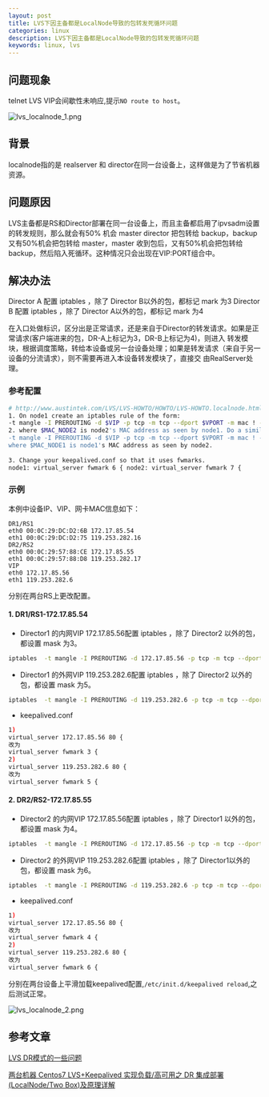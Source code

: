```yaml
---
layout: post
title: LVS下因主备都是LocalNode导致的包转发死循环问题
categories: linux
description: LVS下因主备都是LocalNode导致的包转发死循环问题
keywords: linux, lvs
---
```


## 问题现象

telnet LVS VIP会间歇性未响应,提示`NO route to host`。

![lvs_localnode_1.png](https://i.loli.net/2018/07/31/5b6083d295616.png)

## 背景

localnode指的是 realserver 和 director在同一台设备上，这样做是为了节省机器资源。 

## 问题原因

LVS主备都是RS和Director部署在同一台设备上，而且主备都启用了ipvsadm设置的转发规则，那么就会有50% 机会 master director 把包转给 
backup，backup又有50%机会把包转给 master，master 收到包后，又有50%机会把包转给 backup，然后陷入死循环。这种情况只会出现在VIP:PORT组合中。

## 解决办法

Director A 配置 iptables ，除了 Director B以外的包，都标记 mark 为3
Director B 配置 iptables ，除了 Director A以外的包，都标记 mark 为4

在入口处做标识，区分出是正常请求，还是来自于Director的转发请求。如果是正常请求(客户端进来的包，DR-A上标记为3，DR-B上标记为4)，则进入
转发模块，根据调度策略，转给本设备或另一台设备处理；如果是转发请求（来自于另一设备的分流请求），则不需要再进入本设备转发模块了，直接交
由RealServer处理。

### 参考配置
``` bash
# http://www.austintek.com/LVS/LVS-HOWTO/HOWTO/LVS-HOWTO.localnode.html#two_box_lvs_active_active
1. On node1 create an iptables rule of the form:
-t mangle -I PREROUTING -d $VIP -p tcp -m tcp --dport $VPORT -m mac ! --mac-source $MAC_NODE2 -j MARK --set-mark 0x6
2. where $MAC_NODE2 is node2's MAC address as seen by node1. Do a similar trick on node2:
-t mangle -I PREROUTING -d $VIP -p tcp -m tcp --dport $VPORT -m mac ! --mac-source $MAC_NODE1 -j MARK --set-mark 0x7
where $MAC_NODE1 is node1's MAC address as seen by node2.
 
3. Change your keepalived.conf so that it uses fwmarks.
node1: virtual_server fwmark 6 { node2: virtual_server fwmark 7 {
```

### 示例

本例中设备IP、VIP、网卡MAC信息如下：
```
DR1/RS1
eth0 00:0C:29:DC:D2:6B 172.17.85.54
eth1 00:0C:29:DC:D2:75 119.253.282.16
DR2/RS2
eth0 00:0C:29:57:88:CE 172.17.85.55
eth1 00:0C:29:57:88:D8 119.253.282.17
VIP
eth0 172.17.85.56
eth1 119.253.282.6
```

分别在两台RS上更改配置。

#### 1. DR1/RS1-172.17.85.54

 - Director1 的内网VIP 172.17.85.56配置 iptables ，除了 Director2 以外的包，都设置 mask 为3。
 ```bash
 iptables  -t mangle -I PREROUTING -d 172.17.85.56 -p tcp -m tcp --dport 80 -m mac ! --mac-source 00:0C:29:57:88:CE -j MARK --set-mark 0x3
 ```
 
  - Director1 的外网VIP 119.253.282.6配置 iptables ，除了 Director2 以外的包，都设置 mask 为5。
  ```bash
  iptables  -t mangle -I PREROUTING -d 119.253.282.6 -p tcp -m tcp --dport 80 -m mac ! --mac-source 00:0C:29:57:88:D8 -j MARK --set-mark 0x5
  ```
  
  - keepalived.conf
  ```bash
  1)
  virtual_server 172.17.85.56 80 {
  改为
  virtual_server fwmark 3 {
  2)
  virtual_server 119.253.282.6 80 {
  改为
  virtual_server fwmark 5 {
  ```
  
  #### 2. DR2/RS2-172.17.85.55

 - Director2 的内网VIP 172.17.85.56配置 iptables ，除了 Director1 以外的包，都设置 mask 为4。
 ```bash
 iptables  -t mangle -I PREROUTING -d 172.17.85.56 -p tcp -m tcp --dport 80 -m mac ! --mac-source 00:0C:29:DC:D2:6B -j MARK --set-mark 0x4
 ```
 
 - Director2 的外网VIP 119.253.282.6配置 iptables ，除了 Director1以外的包，都设置 mask 为6。
 ```bash
 iptables  -t mangle -I PREROUTING -d 119.253.282.6 -p tcp -m tcp --dport 80 -m mac ! --mac-source 00:0C:29:DC:D2:75 -j MARK --set-mark 0x6
 ```
 
 - keepalived.conf
 ```bash
 1)
 virtual_server 172.17.85.56 80 {
 改为
 virtual_server fwmark 4 {
 2)
 virtual_server 119.253.282.6 80 {
 改为
 virtual_server fwmark 6 {
 ```
 
 分别在两台设备上平滑加载keepalived配置,`/etc/init.d/keepalived reload`,之后测试正常。
 
 ![lvs_localnode_2.png](https://i.loli.net/2018/07/31/5b60837fe635c.png)
 
  
## 参考文章

[LVS DR模式的一些问题 ](http://linbo.github.io/2017/08/20/lvs-dr)

[两台机器 Centos7 LVS+Keepalived 实现负载/高可用之 DR 集成部署(LocalNode/Two Box)及原理详解](http://jiangyu86.cn/2018/03/04/cluster/lvs_localnode_dr/)
